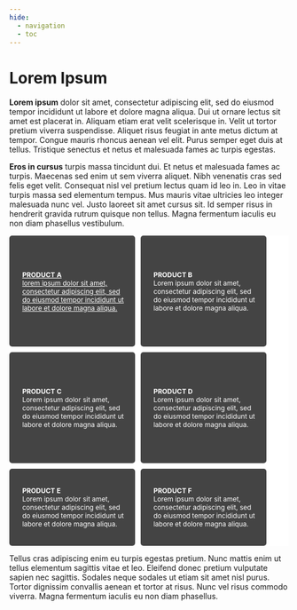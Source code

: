 ```yaml
---
hide:
  - navigation
  - toc
---
```


<style>
.wrapper {
  display: grid;
  grid-template-rows: 200px 200px;
  grid-template-columns: 45% 45%;
  grid-gap: 10px;
  background-color: #fff;
  color: #444;
}

.box {
  background-color: #444;
  color: #fff;
  border-radius: 5px;
  padding: 20px;
  font-size: 12px;
  cursor: pointer;
  
  display: flex;
  justify-content: center;
  align-items: center;
}

a:link {
  color: white;
}

a:visited {
  color: white;
}

</style>
<link rel="stylesheet" href="https://maxcdn.bootstrapcdn.com/font-awesome/4.6.3/css/font-awesome.min.css">

# Lorem Ipsum

**Lorem ipsum** dolor sit amet, consectetur adipiscing elit, sed do eiusmod tempor incididunt ut labore et dolore magna aliqua. Dui ut ornare lectus sit amet est placerat in. Aliquam etiam erat velit scelerisque in. Velit ut tortor pretium viverra suspendisse. Aliquet risus feugiat in ante metus dictum at tempor. Congue mauris rhoncus aenean vel elit. Purus semper eget duis at tellus. Tristique senectus et netus et malesuada fames ac turpis egestas. 

**Eros in cursus** turpis massa tincidunt dui. Et netus et malesuada fames ac turpis. Maecenas sed enim ut sem viverra aliquet. Nibh venenatis cras sed felis eget velit. Consequat nisl vel pretium lectus quam id leo in. Leo in vitae turpis massa sed elementum tempus. Mus mauris vitae ultricies leo integer malesuada nunc vel. Justo laoreet sit amet cursus sit. Id semper risus in hendrerit gravida rutrum quisque non tellus. Magna fermentum iaculis eu non diam phasellus vestibulum.

<div class="wrapper">
  <div class="box a"><i class="fa fa-4x fa-cog">&nbsp;</i><a href="product-a"><b>PRODUCT A</b><br>lorem ipsum dolor sit amet, consectetur adipiscing elit, sed do eiusmod tempor incididunt ut labore et dolore magna aliqua.</a></div>
  
  <div class="box b"><i class="fa fa-4x fa-laptop">&nbsp;</i><p><b>PRODUCT B</b> <br>Lorem ipsum dolor sit amet, consectetur adipiscing elit, sed do eiusmod tempor incididunt ut labore et dolore magna aliqua.</p></div>
  
  <div class="box c"><i class="fa fa-4x fa-envelope">&nbsp;</i><p><b>PRODUCT C</b> <br>Lorem ipsum dolor sit amet, consectetur adipiscing elit, sed do eiusmod tempor incididunt ut labore et dolore magna aliqua.</p></div>
  
  <div class="box d"><i class="fa fa-4x fa-file-code-o">&nbsp;</i><p><b>PRODUCT D</b> <br>Lorem ipsum dolor sit amet, consectetur adipiscing elit, sed do eiusmod tempor incididunt ut labore et dolore magna aliqua.</p></div>
  
  <div class="box e"><i class="fa fa-4x fa-download">&nbsp;</i><p><b>PRODUCT E</b> <br>Lorem ipsum dolor sit amet, consectetur adipiscing elit, sed do eiusmod tempor incididunt ut labore et dolore magna aliqua.</p></div>
  
  <div class="box f"><i class="fa fa-4x fa-file">&nbsp;</i><p><b>PRODUCT F</b> <br>Lorem ipsum dolor sit amet, consectetur adipiscing elit, sed do eiusmod tempor incididunt ut labore et dolore magna aliqua.</p></div>
</div>

Tellus cras adipiscing enim eu turpis egestas pretium. Nunc mattis enim ut tellus elementum sagittis vitae et leo. Eleifend donec pretium vulputate sapien nec sagittis. Sodales neque sodales ut etiam sit amet nisl purus. Tortor dignissim convallis aenean et tortor at risus. Nunc vel risus commodo viverra. Magna fermentum iaculis eu non diam phasellus. 
